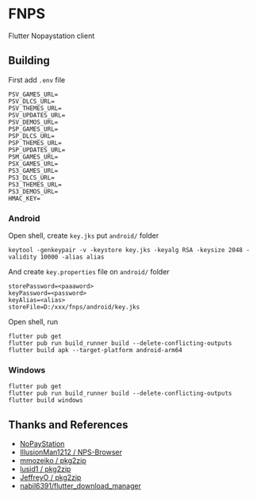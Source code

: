 # FNPS

Flutter Nopaystation client

## Building

First add `.env` file

```
PSV_GAMES_URL=
PSV_DLCS_URL=
PSV_THEMES_URL=
PSV_UPDATES_URL=
PSV_DEMOS_URL=
PSP_GAMES_URL=
PSP_DLCS_URL=
PSP_THEMES_URL=
PSP_UPDATES_URL=
PSM_GAMES_URL=
PSX_GAMES_URL=
PS3_GAMES_URL=
PS3_DLCS_URL=
PS3_THEMES_URL=
PS3_DEMOS_URL=
HMAC_KEY=
```

### Android

Open shell, create `key.jks` put `android/` folder

```
keytool -genkeypair -v -keystore key.jks -keyalg RSA -keysize 2048 -validity 10000 -alias alias
```

And create `key.properties` file on `android/` folder

```
storePassword=<paaaword>
keyPassword=<password>
keyAlias=<alias>
storeFile=D:/xxx/fnps/android/key.jks
```

Open shell, run

``` shell
flutter pub get
flutter pub run build_runner build --delete-conflicting-outputs
flutter build apk --target-platform android-arm64
```

### Windows

``` shell
flutter pub get
flutter pub run build_runner build --delete-conflicting-outputs
flutter build windows
```


## Thanks and References

* [NoPayStation](https://nopaystation.com/)
* [IllusionMan1212 / NPS-Browser](https://github.com/IllusionMan1212/NPS-Browser)
* [mmozeiko / pkg2zip](https://github.com/mmozeiko/pkg2zip)
* [lusid1 / pkg2zip](https://github.com/lusid1/pkg2zip)
* [JeffreyO / pkg2zip](https://github.com/JeffreyO/pkg2zip)
* [nabil6391/flutter_download_manager](https://github.com/nabil6391/flutter_download_manager)
